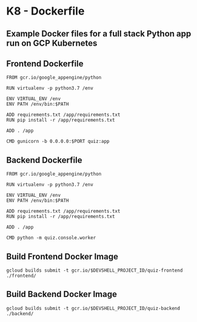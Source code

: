 # K8 - Dockerfile

## Example Docker files for a full stack Python app run on GCP Kubernetes

## Frontend Dockerfile
```
FROM gcr.io/google_appengine/python

RUN virtualenv -p python3.7 /env

ENV VIRTUAL_ENV /env
ENV PATH /env/bin:$PATH

ADD requirements.txt /app/requirements.txt
RUN pip install -r /app/requirements.txt

ADD . /app

CMD gunicorn -b 0.0.0.0:$PORT quiz:app
```

## Backend Dockerfile
```
FROM gcr.io/google_appengine/python

RUN virtualenv -p python3.7 /env

ENV VIRTUAL_ENV /env
ENV PATH /env/bin:$PATH

ADD requirements.txt /app/requirements.txt
RUN pip install -r /app/requirements.txt

ADD . /app

CMD python -m quiz.console.worker
```


## Build Frontend Docker Image
`gcloud builds submit -t gcr.io/$DEVSHELL_PROJECT_ID/quiz-frontend ./frontend/`

## Build Backend Docker Image
`gcloud builds submit -t gcr.io/$DEVSHELL_PROJECT_ID/quiz-backend ./backend/`




